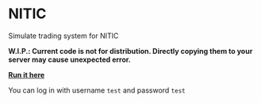 # NITIC
Simulate trading system for NITIC

**W.I.P.: Current code is not for distribution. Directly copying them to your server may cause unexpected error.**

**[Run it here](http://se.nitic2015.org)**

You can log in with username `test` and password `test`
